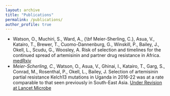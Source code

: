 ```yaml
---
layout: archive
title: "Publications"
permalink: /publications/
author_profile: true
---
```


- Watson, O., Muchiri, S., Ward, A., {\bf Meier-Sherling, C.}, Asua, V., Katairo, T., Brewer, T., Cuomo-Dannenburg, G., Winskill, P., Bailey, J., Okell, L., Scudu, G., Woosley, A. Risk of selection and timelines for the continued spread of artemisinin and partner drug resistance in Africa. [medRxiv](https://pubmed.ncbi.nlm.nih.gov/38352505/)
- *Meier-Scherling, C.*, Watson, O., Asua, V., Ghinai, I., Katairo, T., Garg, S., Conrad, M., Rosenthal, P., Okell, L., Bailey, J. Selection of artemisinin partial resistance Kelch13 mutations in Uganda in 2016-22 was at a rate comparable to that seen previously in South-East Asia. [Under Revision at Lancet Microbe](https://pubmed.ncbi.nlm.nih.gov/38352505/) 